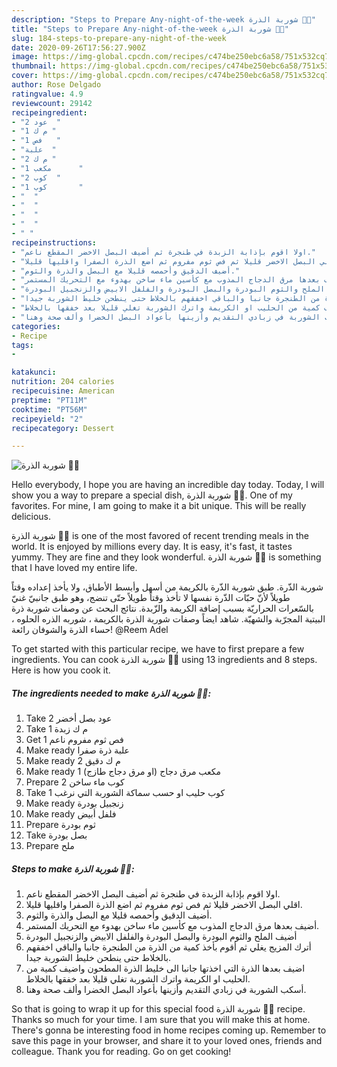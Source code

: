 ```yaml
---
description: "Steps to Prepare Any-night-of-the-week شوربة الذرة 🌽🌽"
title: "Steps to Prepare Any-night-of-the-week شوربة الذرة 🌽🌽"
slug: 184-steps-to-prepare-any-night-of-the-week
date: 2020-09-26T17:56:27.900Z
image: https://img-global.cpcdn.com/recipes/c474be250ebc6a58/751x532cq70/الصورة-الرئيسية-لوصفةشوربة-الذرة-🌽🌽.jpg
thumbnail: https://img-global.cpcdn.com/recipes/c474be250ebc6a58/751x532cq70/الصورة-الرئيسية-لوصفةشوربة-الذرة-🌽🌽.jpg
cover: https://img-global.cpcdn.com/recipes/c474be250ebc6a58/751x532cq70/الصورة-الرئيسية-لوصفةشوربة-الذرة-🌽🌽.jpg
author: Rose Delgado
ratingvalue: 4.9
reviewcount: 29142
recipeingredient:
- "2 عود  "
- "1 م ك "
- "1 فص   "
- "علبة  "
- "2 م ك "
- "1 مكعب      "
- "2 كوب  "
- "1 كوب       "
- "  "
- "  "
- "  "
- "  "
- " "
recipeinstructions:
- "اولا اقوم بإذابة الزبدة في طنجرة ثم أضيف البصل الاخضر المقطع ناعم."
- "اقلي البصل الاخضر قليلا ثم فص ثوم مفروم ثم اضع الذرة الصفرا واقليها قليلا."
- "أضيف الدقيق وأحمصه قليلا مع البصل والذرة والثوم."
- "أضيف بعدها مرق الدجاج المذوب مع كأسين ماء ساخن بهدوء مع التحريك المستمر."
- "أضيف الملح والثوم البودرة والبصل البودرة والفلفل الابيض والزنجبيل البودرة"
- "أترك المزيج يغلي ثم أقوم بأخذ كمية من الذرة من الطنجرة جانبا والباقي اخفقهم بالخلاط حتى ينطحن خليط الشوربة جيدا."
- "اضيف بعدها الذرة التي اخذتها جانبا الى خليط الذرة المطحون واضيف كمية من الحليب او الكريمة واترك الشوربة تغلي قليلا بعد خفقها بالخلاط."
- "أسكب الشوربة في زبادي التقديم وأزينها بأعواد البصل الخضرا وألف صحة وهنا."
categories:
- Recipe
tags:
- 

katakunci:  
nutrition: 204 calories
recipecuisine: American
preptime: "PT11M"
cooktime: "PT56M"
recipeyield: "2"
recipecategory: Dessert

---
```



![شوربة الذرة 🌽🌽](https://img-global.cpcdn.com/recipes/c474be250ebc6a58/751x532cq70/الصورة-الرئيسية-لوصفةشوربة-الذرة-🌽🌽.jpg)

Hello everybody, I hope you are having an incredible day today. Today, I will show you a way to prepare a special dish, شوربة الذرة 🌽🌽. One of my favorites. For mine, I am going to make it a bit unique. This will be really delicious.

شوربة الذرة 🌽🌽 is one of the most favored of recent trending meals in the world. It is enjoyed by millions every day. It is easy, it's fast, it tastes yummy. They are fine and they look wonderful. شوربة الذرة 🌽🌽 is something that I have loved my entire life.

شوربة الذّرة. طبق شوربة الذّرة بالكريمة من أسهل وأبسط الأطباق، ولا يأخذ إعداده وقتاً طويلاً لأنّ حبّات الذّرة نفسها لا تأخذ وقتاً طويلاً حتّى تنضج، وهو طبق جانبيّ غنيّ بالسّعرات الحراريّة بسبب إضافة الكريمة والزّبدة. نتائج البحث عن وصفات شوربة ذرة البيتية المجرّبة والشهيّة. شاهد ايضاً وصفات شوربة الذرة بالكريمة ، شوربه الذره الحلوه ، حساء الذرة والشوفان رائعة! @Reem Adel


To get started with this particular recipe, we have to first prepare a few ingredients. You can cook شوربة الذرة 🌽🌽 using 13 ingredients and 8 steps. Here is how you cook it.

<!--inarticleads1-->

##### The ingredients needed to make شوربة الذرة 🌽🌽:

1. Take 2 عود بصل أخضر
1. Take 1 م ك زبدة
1. Get 1 فص ثوم مفروم ناعم
1. Make ready علبة ذرة صفرا
1. Make ready 2 م ك دقيق
1. Make ready 1 مكعب مرق دجاج (او مرق دجاج طازج)
1. Prepare 2 كوب ماء ساخن
1. Take 1 كوب حليب او حسب سماكة الشوربة التي نرغب
1. Make ready  زنجبيل بودرة
1. Make ready  فلفل أبيض
1. Prepare  ثوم بودرة
1. Take  بصل بودرة
1. Prepare  ملح




<!--inarticleads2-->

##### Steps to make شوربة الذرة 🌽🌽:

1. اولا اقوم بإذابة الزبدة في طنجرة ثم أضيف البصل الاخضر المقطع ناعم.
1. اقلي البصل الاخضر قليلا ثم فص ثوم مفروم ثم اضع الذرة الصفرا واقليها قليلا.
1. أضيف الدقيق وأحمصه قليلا مع البصل والذرة والثوم.
1. أضيف بعدها مرق الدجاج المذوب مع كأسين ماء ساخن بهدوء مع التحريك المستمر.
1. أضيف الملح والثوم البودرة والبصل البودرة والفلفل الابيض والزنجبيل البودرة
1. أترك المزيج يغلي ثم أقوم بأخذ كمية من الذرة من الطنجرة جانبا والباقي اخفقهم بالخلاط حتى ينطحن خليط الشوربة جيدا.
1. اضيف بعدها الذرة التي اخذتها جانبا الى خليط الذرة المطحون واضيف كمية من الحليب او الكريمة واترك الشوربة تغلي قليلا بعد خفقها بالخلاط.
1. أسكب الشوربة في زبادي التقديم وأزينها بأعواد البصل الخضرا وألف صحة وهنا.




So that is going to wrap it up for this special food شوربة الذرة 🌽🌽 recipe. Thanks so much for your time. I am sure that you will make this at home. There's gonna be interesting food in home recipes coming up. Remember to save this page in your browser, and share it to your loved ones, friends and colleague. Thank you for reading. Go on get cooking!
